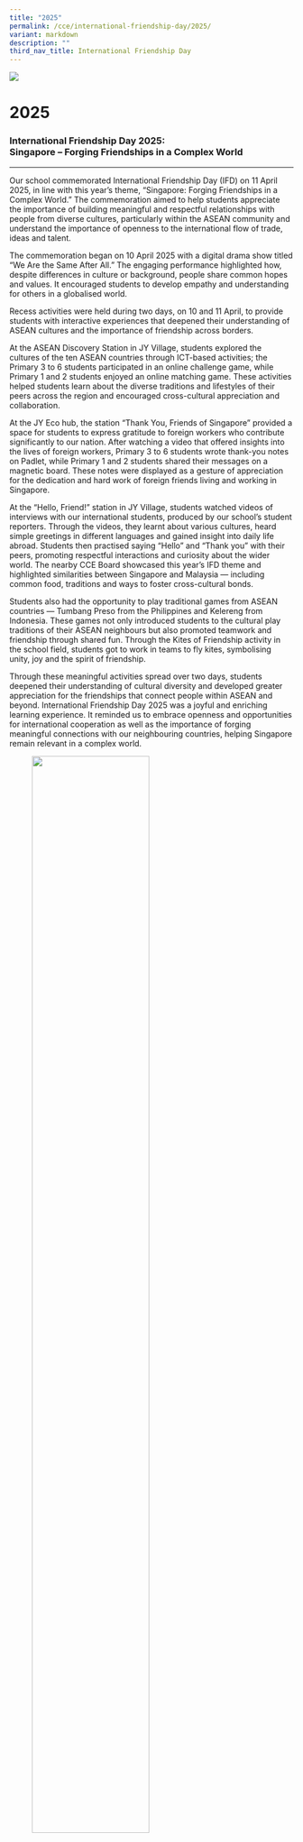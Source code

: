 ```yaml
---
title: "2025"
permalink: /cce/international-friendship-day/2025/
variant: markdown
description: ""
third_nav_title: International Friendship Day
---
```

![](/images/banner.gif)

2025
====

### International Friendship Day 2025: <br>Singapore – Forging Friendships in a Complex World&nbsp;
----------------------------------
Our school commemorated International Friendship Day (IFD) on 11 April 2025, in line with this year’s theme, “Singapore: Forging Friendships in a Complex World.” The commemoration aimed to help students appreciate the importance of building meaningful and respectful relationships with people from diverse cultures, particularly within the ASEAN community and understand the importance of openness to the international flow of trade, ideas and talent.

The commemoration began on 10 April 2025 with a digital drama show titled “We Are the Same After All.” The engaging performance highlighted how, despite differences in culture or background, people share common hopes and values. It encouraged students to develop empathy and understanding for others in a globalised world.

Recess activities were held during two days, on 10 and 11 April, to provide students with interactive experiences that deepened their understanding of ASEAN cultures and the importance of friendship across borders.

At the ASEAN Discovery Station in JY Village, students explored the cultures of the ten ASEAN countries through ICT-based activities; the Primary 3 to 6 students participated in an online challenge game, while Primary 1 and 2 students enjoyed an online matching game. These activities helped students learn about the diverse traditions and lifestyles of their peers across the region and encouraged cross-cultural appreciation and collaboration.

At the JY Eco hub, the station “Thank You, Friends of Singapore” provided a space for students to express gratitude to foreign workers who contribute significantly to our nation. After watching a video that offered insights into the lives of foreign workers, Primary 3 to 6 students wrote thank-you notes on Padlet, while Primary 1 and 2 students shared their messages on a magnetic board. These notes were displayed as a gesture of appreciation for the dedication and hard work of foreign friends living and working in Singapore.

At the “Hello, Friend!” station in JY Village, students watched videos of interviews with our international students, produced by our school’s student reporters. Through the videos, they learnt about various cultures, heard simple greetings in different languages and gained insight into daily life abroad. Students then practised saying “Hello” and “Thank you” with their peers, promoting respectful interactions and curiosity about the wider world. The nearby CCE Board showcased this year’s IFD theme and highlighted similarities between Singapore and Malaysia — including common food, traditions and ways to foster cross-cultural bonds.

Students also had the opportunity to play traditional games from ASEAN countries — Tumbang Preso from the Philippines and Kelereng from Indonesia. These games not only introduced students to the cultural play traditions of their ASEAN neighbours but also promoted teamwork and friendship through shared fun. Through the Kites of Friendship activity in the school field, students got to work in teams to fly kites, symbolising unity, joy and the spirit of friendship. 

Through these meaningful activities spread over two days, students deepened their understanding of cultural diversity and developed greater appreciation for the friendships that connect people within ASEAN and beyond. International Friendship Day 2025 was a joyful and enriching learning experience. It reminded us to embrace openness and opportunities for international cooperation as well as the importance of forging meaningful connections with our neighbouring countries, helping Singapore remain relevant in a complex world.

<figure><img src="/images/IFD2025_Pic1.jpg" style="width:70%"><figcaption> Kites in the sky, friendships soaring high!</figcaption></figure>

<figure><img src="/images/IFD2025_Pic2.jpg" style="width:70%"><figcaption> Exploring ASEAN with help from our parent volunteer!</figcaption></figure>

<figure><img src="/images/IFD2025_Pic3.jpg" style="width:70%"><figcaption> Discovering ASEAN together with a guiding hand!</figcaption></figure>

<figure><img src="/images/IFD2025_Pic4.jpg" style="width:70%"><figcaption> Bonding over marbles the ASEAN way!</figcaption></figure>

<figure><img src="/images/IFD2025_Pic5.jpg" style="width:70%"><figcaption> Connecting through marbles and smiles!</figcaption></figure>

<figure><img src="/images/IFD2025_Pic6.jpg" style="width:70%"><figcaption> Penning thanks to our Friends of Singapore!</figcaption></figure>

<figure><img src="/images/IFD2025_Pic7.jpg" style="width:70%"><figcaption> Learning greetings with our friendly parent volunteer!</figcaption></figure>

<figure><img src="/images/IFD2025_Pic8.jpg" style="width:70%"><figcaption> Aiming for fun with Tumbang Preso!</figcaption></figure>

<figure><img src="/images/IFD2025_Pic9.jpg" style="width:70%"><figcaption> Spreading smiles, one ‘Hello’ at a time!</figcaption></figure>

<figure><img src="/images/IFD2025_Pic10.jpg" style="width:70%"><figcaption> Watch, Reflect, Thank – Padlets of Appreciation for Our Heroes!</figcaption></figure>